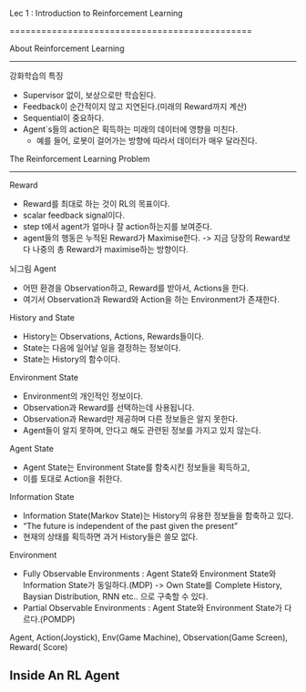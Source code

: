 Lec 1 : Introduction to Reinforcement Learning

==============================================

About Reinforcement Learning

-------------------------------

강화학습의 특징
  * Supervisor 없이, 보상으로만 학습된다.
  * Feedback이 순간적이지 않고 지연된다.(미래의 Reward까지 계산)
  * Sequential이 중요하다.
  * Agent`s들의 action은 획득하는 미래의 데이터에 영향을 미친다.
    * 예를 들어, 로봇이 걸어가는 방향에 따라서 데이터가 매우 달라진다.
  
  
The Reinforcement Learning Problem

----------------------------------
Reward
  * Reward를 최대로 하는 것이 RL의 목표이다.
  * scalar feedback signal이다.
  * step t에서 agent가 얼마나 잘 action하는지를 보여준다.
  * agent들의 행동은 누적된 Reward가 Maximise한다.
  -> 지금 당장의 Reward보다 나중의 총 Reward가 maximise하는 방향이다.
   
   
뇌그림
Agent
  * 어떤 환경을 Observation하고, Reward를 받아서, Actions을 한다.
  * 여기서 Observation과 Reward와 Action을 하는 Environment가 존재한다.
   
   
History and State
  * History는 Observations, Actions, Rewards들이다.
  * State는 다음에 일어날 일을 결정하는 정보이다.
  * State는 History의 함수이다.
 
 
Environment State
  * Environment의 개인적인 정보이다.
  * Observation과 Reward를 선택하는데 사용됩니다.
  * Observation과 Reward만 제공하며 다른 정보들은 알지 못한다.
  * Agent들이 알지 못하며, 안다고 해도 관련된 정보를 가지고 있지 않는다.
 
 
Agent State
  * Agent State는 Environment State를 함축시킨 정보들을 획득하고,
  * 이를 토대로 Action을 취한다.

Information State
  * Information State(Markov State)는 History의 유용한 정보들을 함축하고 있다.
  * “The future is independent of the past given the present” 
  * 현재의 상태를 획득하면 과거 History들은 쓸모 없다.

Environment
  * Fully Observable Environments : Agent State와 Environment State와 Information State가 동일하다.(MDP)
    -> Own State를 Complete History, Baysian Distribution, RNN etc.. 으로 구축할 수 있다.
  * Partial Observable Environments : Agent State와 Environment State가 다르다.(POMDP)
  
Agent, Action(Joystick), Env(Game Machine), Observation(Game Screen), Reward( Score)

Inside An RL Agent
--------------------------------

